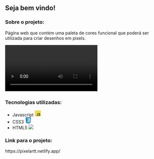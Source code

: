 <h2>Seja bem vindo!</h2>
<h3>Sobre o projeto:</h3>
<p>
  Página web que contém uma paleta de cores funcional que 
  poderá ser utilizada para criar desenhos em pixels.
</p>
<video>
   <source src="ezgif.com-gif-maker.mkv" type="video/mvk">
</video>
<h3>Tecnologias utilizadas:</h3>
<ul>
  <li>Javascript 
    <span>
      <img width="20px" src="https://raw.githubusercontent.com/devicons/devicon/master/icons/javascript/javascript-original.svg">
    </span>
  </li>
  <li>CSS3 
    <span>
      <img width="20px" src="https://raw.githubusercontent.com/devicons/devicon/master/icons/css3/css3-original.svg">
    </span>
  </li>
  <li>HTML5 
    <span>
      <img width="20px" src="https://raw.githubusercontent.com/devicoTecnologias utilizadasns/devicon/master/icons/html5/html5-original.svg">
    </span>
  </li>
</ul>
<h3>Link para o projeto:</h3>
https://pixelartt.netlify.app/

